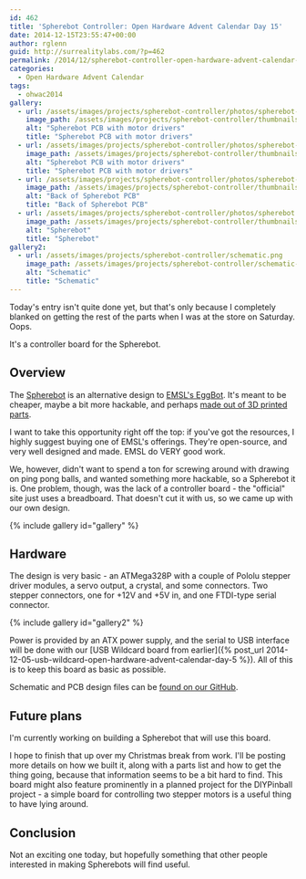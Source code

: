 ```yaml
---
id: 462
title: 'Spherebot Controller: Open Hardware Advent Calendar Day 15'
date: 2014-12-15T23:55:47+00:00
author: rglenn
guid: http://surrealitylabs.com/?p=462
permalink: /2014/12/spherebot-controller-open-hardware-advent-calendar-day-15/
categories:
  - Open Hardware Advent Calendar
tags:
  - ohwac2014
gallery:
  - url: /assets/images/projects/spherebot-controller/photos/spherebot-1.jpg
    image_path: /assets/images/projects/spherebot-controller/thumbnails/spherebot-1.jpg
    alt: "Spherebot PCB with motor drivers"
    title: "Spherebot PCB with motor drivers"
  - url: /assets/images/projects/spherebot-controller/photos/spherebot-2.jpg
    image_path: /assets/images/projects/spherebot-controller/thumbnails/spherebot-2.jpg
    alt: "Spherebot PCB with motor drivers"
    title: "Spherebot PCB with motor drivers"
  - url: /assets/images/projects/spherebot-controller/photos/spherebot-back.jpg
    image_path: /assets/images/projects/spherebot-controller/thumbnails/spherebot-back.jpg
    alt: "Back of Spherebot PCB"
    title: "Back of Spherebot PCB"
  - url: /assets/images/projects/spherebot-controller/photos/spherebot.jpg
    image_path: /assets/images/projects/spherebot-controller/thumbnails/spherebot.jpg
    alt: "Spherebot"
    title: "Spherebot"
gallery2:
  - url: /assets/images/projects/spherebot-controller/schematic.png
    image_path: /assets/images/projects/spherebot-controller/schematic-thumb.png
    alt: "Schematic"
    title: "Schematic"
---
```

Today's entry isn't quite done yet, but that's only because I completely blanked on getting the rest of the parts when I was at the store on Saturday. Oops.

It's a controller board for the Spherebot.

<h2>Overview</h2>
The <a href="http://pleasantsoftware.com/developer/3d/spherebot/" target="_blank">Spherebot</a> is an alternative design to <a href="http://egg-bot.com/" target="_blank">EMSL's EggBot</a>. It's meant to be cheaper, maybe a bit more hackable, and perhaps <a href="http://www.thingiverse.com/thing:7656" target="_blank">made out of 3D printed parts</a>.

I want to take this opportunity right off the top: if you've got the resources, I highly suggest buying one of EMSL's offerings. They're open-source, and very well designed and made. EMSL do VERY good work.

We, however, didn't want to spend a ton for screwing around with drawing on ping pong balls, and wanted something more hackable, so a Spherebot it is. One problem, though, was the lack of a controller board - the "official" site just uses a breadboard. That doesn't cut it with us, so we came up with our own design.

{% include gallery id="gallery" %}

<h2>Hardware</h2>
The design is very basic - an ATMega328P with a couple of Pololu stepper driver modules, a servo output, a crystal, and some connectors. Two stepper connectors, one for +12V and +5V in, and one FTDI-type serial connector.

{% include gallery id="gallery2" %}

Power is provided by an ATX power supply, and the serial to USB interface will be done with our [USB Wildcard board from earlier]({% post_url 2014-12-05-usb-wildcard-open-hardware-advent-calendar-day-5 %}). All of this is to keep this board as basic as possible.

Schematic and PCB design files can be <a href="https://github.com/SurrealityLabs/SpherebotController" target="_blank">found on our GitHub</a>.

<h2>Future plans</h2>
I'm currently working on building a Spherebot that will use this board.



I hope to finish that up over my Christmas break from work. I'll be posting more details on how we built it, along with a parts list and how to get the thing going, because that information seems to be a bit hard to find. This board might also feature prominently in a planned project for the DIYPinball project - a simple board for controlling two stepper motors is a useful thing to have lying around.

<h2>Conclusion</h2>
Not an exciting one today, but hopefully something that other people interested in making Spherebots will find useful.